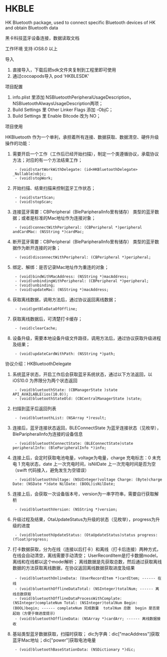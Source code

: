 # HKBLE
HK Bluetooth package, used to connect specific Bluetooth devices of HK and obtain Bluetooth data

黑卡科技蓝牙设备连接，数据读取文档

工作环境
支持 iOS8.0 以上

导入
1. 直接导入，下载后把sdk文件夹复制到工程里即可使用
2. 通过cocoapods导入
        pod 'HKBLESDK'
        
项目配置
1. info.plist 里添加 NSBluetoothPeripheralUsageDescription，NSBluetoothAlwaysUsageDescription两项；
2. Build Settings 里 Other Linker Flags 添加 -ObjC；
3. Build Settings 里 Enable Bitcode 改为 NO；

项目使用

HKBluetooth 作为一个单利，承担着所有连接、数据获取、数据清空、硬件升级操作的功能：
1. 需要开启一个工作（工作后已经开始扫描），制定一个类遵循协议，承载协议方法；对应的有一个方法结束工作；

        - (void)startWorkWithDelegate: (id<HKBluetoothDelegate> _Nullable)objc;
        - (void)stopWork;
        
2. 开始扫描、结束扫描来控制蓝牙工作状态；

        - (void)startScan;
        - (void)stopScan;
        
3. 连接蓝牙需要：CBPeripheral（BleParipheralInfo里有储存） 类型的蓝牙数据；或者是标准的Mac地址作为连接对象；

        - (void)connectWithPeripheral: (CBPeripheral *)peripheral andCardMac: (NSString *)cardMac;
        
4. 断开蓝牙需要：CBPeripheral（BleParipheralInfo里有储存） 类型的蓝牙数据作为断开连接的对象；
        
        - (void)disconnectWithPeripheral: (CBPeripheral *)peripheral;
        
5. 绑定、解绑：是否记录Mac地址作为重连的对象；
        
        - (void)bindWithMacAddress: (NSString *)macAddress;
        - (void)unbindingWithPeripheral: (CBPeripheral *)peripheral;
        - (void)unbinding;
        - (void)updateMac: (NSString *)macAddress;
        
6. 获取离线数据，调用方法后，通过协议返回离线数据；

        - (void)getBleDataOfOffline;

7. 获取离线数据后，可清楚打卡缓存；

        - (void)clearCache;

8. 设备升级，需要本地设备升级文件路径，调用方法后，通过协议获取升级进程及结果；

        - (void)updateCardWithPath: (NSString *)path;

协议介绍：HKBluetoothDelegate
1. 系统蓝牙状态，开启工作后会获取蓝牙系统状态，通过以下方法返回，以 iOS10.0 为界限分为两个状态返回
        
        - (void)bluetoothState: (CBManagerState )state API_AVAILABLE(ios(10.0));
        - (void)bluetoothStateOld: (CBCentralManagerState )state;


2. 扫描到蓝牙后返回列表
        
        - (void)bluetoothList: (NSArray *)result;


3. 连接后，蓝牙连接状态返回，BLEConnectState 为蓝牙连接状态（见枚举），BleParipheralInfo为连接的设备信息

        - (void)bluetoothConnectState: (BLEConnectState)state peripheralInfo: (BleParipheralInfo *)info;

4. 连接上后，会定时获取电池电量，voltage为电量，charge 充电标志：0 未充电  1 充电状态，date 上一次充电时间，isNilDate 上一次充电时间是否为空（swift 代码接入，避免发生为空错误）

        - (void)bluetoothVoltage: (NSUInteger)voltage Charge: (Byte)charge Date: (NSDate *)date NilDate: (BOOL)isNilDate;

5. 连接上后，会获取一次设备版本号，version为一串字符串，需要自行获取解析

        - (void)bluetoothVersion: (NSString *)version;

6. 升级过程及结果，OtaUpdateStatus为升级的状态（见枚举），progress为升级的进度

        - (void)bluetoothUpdateStatus: (OtaUpdateStatus)status progress: (float)progress;

7. 打卡数据获取，分为在线（连接以后打卡）和离线（打卡后连接）两种方式，在线会自动清空，离线需要手动清空；
    UserRecordItem是打卡数据model，离线和在线都以这个model解析；
    离线数据是先获取总数，然后通过获取离线数据的方法获取离线数据，在协议返回离线数据获取进度及结果

        - (void)bluetoothOnlineData: (UserRecordItem *)cardItem; ------ 在线
        - (void)bluetoothOfflineDataTotal: (NSInteger)totalNum; ------ 离线总数获取
        - (void)bluetoothOfflineDataProcessWithComplate: (NSInteger)complateNum Total: (NSInteger)totalNum Begin: (BOOL)begin; ------ complateNum 完成数量  totalNum 总数  begin 是否是起始（方便于做进度提示）
        - (void)bluetoothOfflineData: (NSArray *)cardArr; ------ 离线数据接收

8. 基站类型蓝牙数据获取，扫描时获取；
    dic为字典：dic["macAddress"]获取蓝牙Mac地址；dic["power"]获取电池电量

        - (void)bluetoothBaseStationData: (NSDictionary *)dic;



